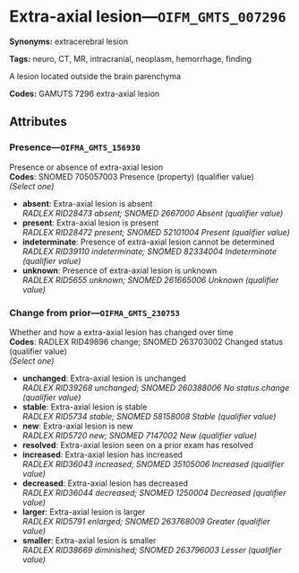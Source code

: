 # Extra-axial lesion—`OIFM_GMTS_007296`

**Synonyms:** extracerebral lesion

**Tags:** neuro, CT, MR, intracranial, neoplasm, hemorrhage, finding

A lesion located outside the brain parenchyma

**Codes:** GAMUTS 7296 extra-axial lesion

## Attributes

### Presence—`OIFMA_GMTS_156930`

Presence or absence of extra-axial lesion  
**Codes**: SNOMED 705057003 Presence (property) (qualifier value)  
*(Select one)*

- **absent**: Extra-axial lesion is absent  
_RADLEX RID28473 absent; SNOMED 2667000 Absent (qualifier value)_
- **present**: Extra-axial lesion is present  
_RADLEX RID28472 present; SNOMED 52101004 Present (qualifier value)_
- **indeterminate**: Presence of extra-axial lesion cannot be determined  
_RADLEX RID39110 indeterminate; SNOMED 82334004 Indeterminate (qualifier value)_
- **unknown**: Presence of extra-axial lesion is unknown  
_RADLEX RID5655 unknown; SNOMED 261665006 Unknown (qualifier value)_

### Change from prior—`OIFMA_GMTS_230753`

Whether and how a extra-axial lesion has changed over time  
**Codes**: RADLEX RID49896 change; SNOMED 263703002 Changed status (qualifier value)  
*(Select one)*

- **unchanged**: Extra-axial lesion is unchanged  
_RADLEX RID39268 unchanged; SNOMED 260388006 No status change (qualifier value)_
- **stable**: Extra-axial lesion is stable  
_RADLEX RID5734 stable; SNOMED 58158008 Stable (qualifier value)_
- **new**: Extra-axial lesion is new  
_RADLEX RID5720 new; SNOMED 7147002 New (qualifier value)_
- **resolved**: Extra-axial lesion seen on a prior exam has resolved  
- **increased**: Extra-axial lesion has increased  
_RADLEX RID36043 increased; SNOMED 35105006 Increased (qualifier value)_
- **decreased**: Extra-axial lesion has decreased  
_RADLEX RID36044 decreased; SNOMED 1250004 Decreased (qualifier value)_
- **larger**: Extra-axial lesion is larger  
_RADLEX RID5791 enlarged; SNOMED 263768009 Greater (qualifier value)_
- **smaller**: Extra-axial lesion is smaller  
_RADLEX RID38669 diminished; SNOMED 263796003 Lesser (qualifier value)_